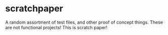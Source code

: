 # scratchpaper
A random assortment of test files, and other proof of concept things. These are not functional projects! This is scratch paper!
